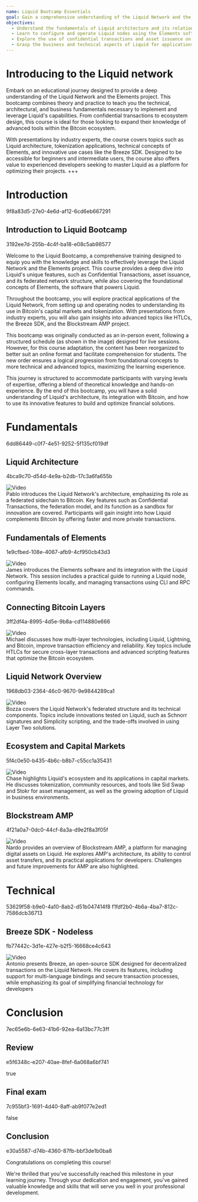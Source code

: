 ```yaml
---
name: Liquid Bootcamp Essentials
goal: Gain a comprehensive understanding of the Liquid Network and the Elements project, and learn how to implement advanced solutions in confidential transactions, tokenization, and decentralized network architecture.
objectives:
  - Understand the fundamentals of Liquid architecture and its relationship with Bitcoin.
  - Learn to configure and operate Liquid nodes using the Elements software.
  - Explore the use of confidential transactions and asset issuance on the Liquid Network.
  - Grasp the business and technical aspects of Liquid for applications in capital markets.
---
```


# Introducing to the Liquid network

Embark on an educational journey designed to provide a deep understanding of the Liquid Network and the Elements project. This bootcamp combines theory and practice to teach you the technical, architectural, and business fundamentals necessary to implement and leverage Liquid's capabilities. From confidential transactions to ecosystem design, this course is ideal for those looking to expand their knowledge of advanced tools within the Bitcoin ecosystem.

With presentations by industry experts, the course covers topics such as Liquid architecture, tokenization applications, technical concepts of Elements, and innovative use cases like the Breeze SDK. Designed to be accessible for beginners and intermediate users, the course also offers value to experienced developers seeking to master Liquid as a platform for optimizing their projects.
+++

# Introduction

<partId>9f8a83d5-27e0-4e6d-af12-6cd6eb667291</partId>

## Introduction to Liquid Bootcamp

<chapterId>3192ee7d-255b-4c4f-ba18-e08c5ab98577</chapterId>

Welcome to the Liquid Bootcamp, a comprehensive training designed to equip you with the knowledge and skills to effectively leverage the Liquid Network and the Elements project. This course provides a deep dive into Liquid's unique features, such as Confidential Transactions, asset issuance, and its federated network structure, while also covering the foundational concepts of Elements, the software that powers Liquid.

Throughout the bootcamp, you will explore practical applications of the Liquid Network, from setting up and operating nodes to understanding its use in Bitcoin's capital markets and tokenization. With presentations from industry experts, you will also gain insights into advanced topics like HTLCs, the Breeze SDK, and the Blockstream AMP project.

This bootcamp was originally conducted as an in-person event, following a structured schedule (as shown in the image) designed for live sessions. However, for this course adaptation, the content has been reorganized to better suit an online format and facilitate comprehension for students. The new order ensures a logical progression from foundational concepts to more technical and advanced topics, maximizing the learning experience.

This journey is structured to accommodate participants with varying levels of expertise, offering a blend of theoretical knowledge and hands-on experience. By the end of this bootcamp, you will have a solid understanding of Liquid's architecture, its integration with Bitcoin, and how to use its innovative features to build and optimize financial solutions.

# Fundamentals

<partId>6dd86449-c0f7-4e51-9252-5f135cf019df</partId>

## Liquid Architecture

<chapterId>4bca9c70-d54d-4e9a-b2db-17c3a6fa655b</chapterId>

![Video](https://youtu.be/QCyWXVWkcAM)  
Pablo introduces the Liquid Network's architecture, emphasizing its role as a federated sidechain to Bitcoin. Key features such as Confidential Transactions, the federation model, and its function as a sandbox for innovation are covered. Participants will gain insight into how Liquid complements Bitcoin by offering faster and more private transactions.

## Fundamentals of Elements

<chapterId>1e9cfbed-108e-4067-afb9-4cf950cb43d3</chapterId>

![Video](https://youtu.be/9Yu0dPAJSek)  
James introduces the Elements software and its integration with the Liquid Network. This session includes a practical guide to running a Liquid node, configuring Elements locally, and managing transactions using CLI and RPC commands.

## Connecting Bitcoin Layers

<chapterId>3ff2df4a-8995-4d5e-9b8a-cd114880e666</chapterId>

![Video](https://youtu.be/zFvv0bn4ZWY)  
Michael discusses how multi-layer technologies, including Liquid, Lightning, and Bitcoin, improve transaction efficiency and reliability. Key topics include HTLCs for secure cross-layer transactions and advanced scripting features that optimize the Bitcoin ecosystem.

## Liquid Network Overview

<chapterId>1968db03-2364-46c0-9670-9e9844289ca1</chapterId>

![Video](https://youtu.be/6wNeHQBlhA4)  
Bozza covers the Liquid Network's federated structure and its technical components. Topics include innovations tested on Liquid, such as Schnorr signatures and Simplicity scripting, and the trade-offs involved in using Layer Two solutions.

## Ecosystem and Capital Markets

<chapterId>5f4c0e50-b435-4b6c-b8b7-c55cc1a35431</chapterId>

![Video](https://youtu.be/IAdOxZyx7-Y)  
Chase highlights Liquid's ecosystem and its applications in capital markets. He discusses tokenization, community resources, and tools like Sid Swap and Stokr for asset management, as well as the growing adoption of Liquid in business environments.

## Blockstream AMP

<chapterId>4f21a0a7-0dc0-44cf-8a3a-d9e2f8a3f05f</chapterId>

![Video](https://youtu.be/AnMiD9amSUg)  
Nardo provides an overview of Blockstream AMP, a platform for managing digital assets on Liquid. He explores AMP's architecture, its ability to control asset transfers, and its practical applications for developers. Challenges and future improvements for AMP are also highlighted.

# Technical

<partId>53629f58-b9e0-4a10-8ab2-d51b047414f8</partId>
<chapterId>f1fdf2b0-4b6a-4ba7-812c-7586dcb36713</chapterId>

## Breeze SDK - Nodeless

<chapterId>fb77442c-3d1e-427e-b2f5-16668ce4c643</chapterId>

![Video](https://youtu.be/ucc3a-udbgo)  
Antonio presents Breeze, an open-source SDK designed for decentralized transactions on the Liquid Network. He covers its features, including support for multi-language bindings and secure transaction processes, while emphasizing its goal of simplifying financial technology for developers

# Conclusion

<partId>7ec65e6b-6e63-41b6-92ea-6a13bc77c3ff</partId>

## Review

<chapterId>e5f6348c-e207-40ae-8fef-6a068a6bf741</chapterId>

<isCourseReview>true</isCourseReview>

## Final exam

<chapterId>7c955bf3-1691-4d40-8aff-ab9f077e2ed1</chapterId>

<isCourseExam>false</isCourseExam>

## Conclusion

<chapterId>e30a5587-d74b-4360-87fb-bbf3de1b0ba8</chapterId>

Congratulations on completing this course!

We're thrilled that you've successfully reached this milestone in your learning journey. Through your dedication and engagement, you've gained valuable knowledge and skills that will serve you well in your professional development.
